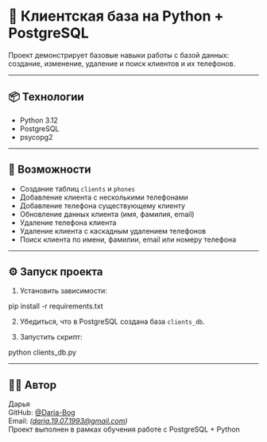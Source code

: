 # 🐘 Клиентская база на Python + PostgreSQL

Проект демонстрирует базовые навыки работы с базой данных: создание, изменение, удаление и поиск клиентов и их телефонов.

---

## 📦 Технологии

- Python 3.12
- PostgreSQL
- psycopg2

---

## 🚀 Возможности

- Создание таблиц `clients` и `phones`
- Добавление клиента с несколькими телефонами
- Добавление телефона существующему клиенту
- Обновление данных клиента (имя, фамилия, email)
- Удаление телефона клиента
- Удаление клиента с каскадным удалением телефонов
- Поиск клиента по имени, фамилии, email или номеру телефона

---

## ⚙️ Запуск проекта

1. Установить зависимости:

pip install -r requirements.txt

2. Убедиться, что в PostgreSQL создана база `clients_db`.

3. Запустить скрипт:

python clients_db.py


---

## 👩‍💻 Автор

Дарья  
GitHub: [@Daria-Bog](https://github.com/Daria-Bog)  
Email: *(daria.19.07.1993@gmail.com)*  
Проект выполнен в рамках обучения работе с PostgreSQL + Python
